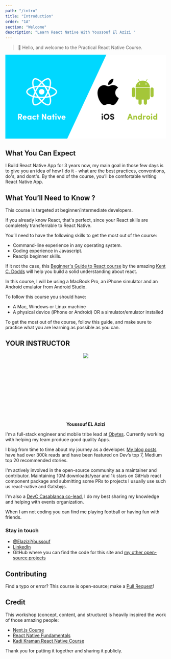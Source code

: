 ```yaml
---
path: "/intro"
title: "Introduction"
order: "1A"
section: "Welcome"
description: "Learn React Native With Youssouf El Azizi "
---
```


> 👋 Hello, and welcome to the Practical React Native Course.

![React Native Image](./images/react-native.png)

## What You Can Expect

I Build React Native App for 3 years now, my main goal in those few days is to give you an idea of how I do it - what are the best practices, conventions, do's, and dont's. By the end of the course, you’ll be comfortable writing React Native App.

## What You’ll Need to Know ?

This course is targeted at beginner/intermediate developers.

If you already know React, that's perfect, since your React skills are completely transferrable to React Native.

You’ll need to have the following skills to get the most out of the course:

- Command-line experience in any operating system.
- Coding experience in Javascript.
- Reactjs beginner skills.

If it not the case, this [Beginner's Guide to React course](https://egghead.io/courses/the-beginner-s-guide-to-react) by the amazing [Kent C. Dodds](https://egghead.io/instructors/kent-c-dodds) will help you build a solid understanding about react.

In this course, I will be using a MacBook Pro, an iPhone simulator and an Android emulator from Android Studio.

To follow this course you should have:

- A Mac, Windows or Linux machine
- A physical device (iPhone or Android) OR a simulator/emulator installed

To get the most out of the course, follow this guide, and make sure to practice what you are learning as possible as you can.

## YOUR INSTRUCTOR

<div style="
    margin: auto;
    justify-content: center;
    align-items: center;
    display: flex;
">
<img  src='https://avatars1.githubusercontent.com/u/11137944?s=460&u=352c3de024a444ff4db85c5344ef0e8330a15cd4&v=4'  height='200px' align="center"    />
</div>

<p align="center">
  <strong>  Youssouf EL Azizi </strong>
</p>

I'm a full-stack engineer and mobile tribe lead at [Obytes](https://www.obytes.com/). Currently working with helping my team produce good quality Apps.

I blog from time to time about my journey as a developer. [My blog posts](https://elazizi.com/blog) have had over 300k reads and have been featured on Dev’s top 7, Medium top 20 recommended stories.

I'm actively involved in the open-source community as a maintainer and contributor. Maintaining 10M downloads/year and 1k stars on GitHub react component package and submitting some PRs to projects I usually use such us react-native and Gatsbyjs.

I'm also a [DevC Casablanca co-lead](https://www.facebook.com/groups/DevC.Casablanca/), I do my best sharing my knowledge and helping with events organization.

When I am not coding you can find me playing football or having fun with friends.

### Stay in touch

- [@ElaziziYoussouf](https://twitter.com/ElaziziYoussouf)
- [LinkedIn](https://www.linkedin.com/in/youssouf-elazizi/)
- GitHub where you can find the code for this site and [my other open-source projects](https://github.com/yjose/)

## Contributing

Find a typo or error? This course is open-source; make a [Pull Request](https://github.com)!

## Credit

This workshop (concept, content, and structure) is heavily inspired the work of those amazing people:

- [Next.js Course](https://github.com/Hendrixer/nextjs-course)
- [React Native Fundamentals](https://github.com/ReactNativeSchool/react-native-fundamentals)
- [Kadi Kraman React Native Course](https://kadikraman.github.io/)

Thank you for putting it together and sharing it publicly.
